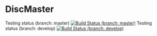 DiscMaster
==========

Testing status (branch: master) [![Build Status (branch: master)](https://travis-ci.org/DiscMasterDevelopment/DiscMaster.svg?branch=master)](https://travis-ci.org/DiscMasterDevelopment/DiscMaster)
Testing status (branch: develop) [![Build Status (branch: develop)](https://travis-ci.org/DiscMasterDevelopment/DiscMaster.svg?branch=develop)](https://travis-ci.org/DiscMasterDevelopment/DiscMaster)
